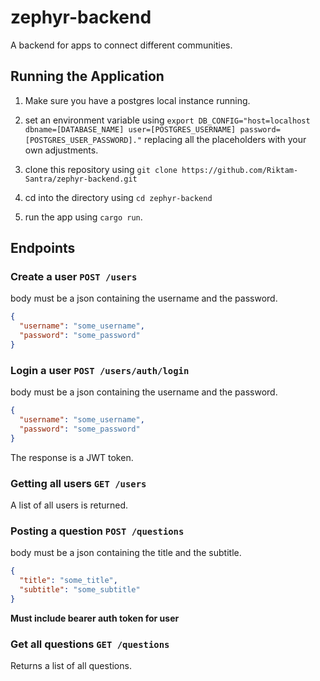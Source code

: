 # zephyr-backend

A backend for apps to connect different communities.

## Running the Application

1. Make sure you have a postgres local instance running.

2. set an environment variable using `export DB_CONFIG="host=localhost dbname=[DATABASE_NAME] user=[POSTGRES_USERNAME] password=[POSTGRES_USER_PASSWORD]."` replacing all the placeholders with your own adjustments.

3. clone this repository using `git clone https://github.com/Riktam-Santra/zephyr-backend.git`

4. cd into the directory using `cd zephyr-backend`

5. run the app using `cargo run`.

## Endpoints

### Create a user `POST /users`
body must be a json containing the username and the password.
```json
{
  "username": "some_username",
  "password": "some_password"
}
```
### Login a user `POST /users/auth/login`
body must be a json containing the username and the password.
```json
{
  "username": "some_username",
  "password": "some_password"
}
```
The response is a JWT token.

### Getting all users `GET /users`
A list of all users is returned.

### Posting a question `POST /questions`
body must be a json containing the title and the subtitle.
```json
{
  "title": "some_title",
  "subtitle": "some_subtitle"
}
```
**Must include bearer auth token for user**

### Get all questions `GET /questions`
Returns a list of all questions.

